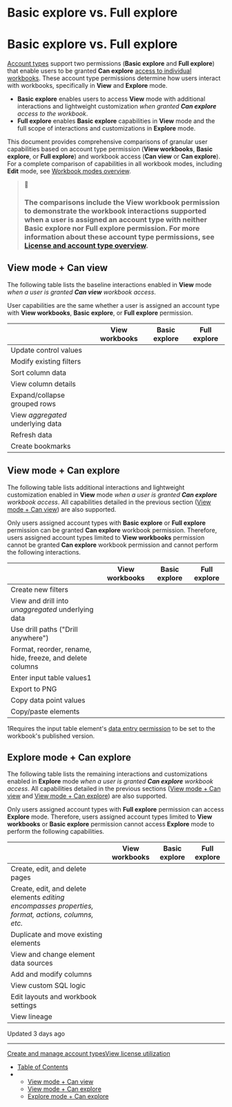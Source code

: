# Basic explore vs. Full explore

# Basic explore vs. Full explore

[Account types](/docs/user-account-types) support two permissions (**Basic explore** and **Full explore**) that enable users to be granted **Can explore** [access to individual workbooks](/docs/folder-and-document-permissions). These account type permissions determine how users interact with workbooks, specifically in **View** and **Explore** mode.

* **Basic explore** enables users to access **View** mode with additional interactions and lightweight customization *when granted **Can explore** access to the workbook*.
* **Full explore** enables **Basic explore** capabilities in **View** mode and the full scope of interactions and customizations in **Explore** mode.

This document provides comprehensive comparisons of granular user capabilities based on account type permission (**View workbooks**, **Basic explore**, or **Full explore**) and workbook access (**Can view** or **Can explore**). For a complete comparison of capabilities in all workbook modes, including **Edit** mode, see [Workbook modes overview](/docs/workbook-modes-overview).

> 📘
>
> ### The comparisons include the **View workbook** permission to demonstrate the workbook interactions supported when a user is assigned an account type with neither **Basic explore** nor **Full explore** permission. For more information about these account type permissions, see [License and account type overview](/docs/license-and-account-type-overview).

## **View** mode + **Can view**

The following table lists the baseline interactions enabled in **View** mode *when a user is granted **Can view** workbook access*.

User capabilities are the same whether a user is assigned an account type with **View workbooks**, **Basic explore**, or **Full explore** permission.

|  | View workbooks | Basic explore | Full explore |
| --- | --- | --- | --- |
| Update control values |  |  |  |
| Modify existing filters |  |  |  |
| Sort column data |  |  |  |
| View column details |  |  |  |
| Expand/collapse grouped rows |  |  |  |
| View *aggregated* underlying data |  |  |  |
| Refresh data |  |  |  |
| Create bookmarks |  |  |  |

## **View** mode + **Can explore**

The following table lists additional interactions and lightweight customization enabled in **View** mode *when a user is granted **Can explore** workbook access*. All capabilities detailed in the previous section ([View mode + Can view](#view-mode--can-view)) are also supported.

Only users assigned account types with **Basic explore** or **Full explore** permission can be granted **Can explore** workbook permission. Therefore, users assigned account types limited to **View workbooks** permission cannot be granted **Can explore** workbook permission and cannot perform the following interactions.

|  | View workbooks | Basic explore | Full explore |
| --- | --- | --- | --- |
| Create new filters |  |  |  |
| View and drill into *unaggregated* underlying data |  |  |  |
| Use drill paths ("Drill anywhere") |  |  |  |
| Format, reorder, rename, hide, freeze, and delete columns |  |  |  |
| Enter input table values1 |  |  |  |
| Export to PNG |  |  |  |
| Copy data point values |  |  |  |
| Copy/paste elements |  |  |  |

1Requires the input table element's [data entry permission](/docs/create-and-manage-input-tables#set-data-entry-permission) to be set to the workbook's published version.

## **Explore** mode + **Can explore**

The following table lists the remaining interactions and customizations enabled in **Explore** mode *when a user is granted **Can explore** workbook access*. All capabilities detailed in the previous sections ([View mode + Can view](#view-mode--can-view) and [View mode + Can explore](#view-mode--can-explore)) are also supported.

Only users assigned account types with **Full explore** permission can access **Explore** mode. Therefore, users assigned account types limited to **View workbooks** or **Basic explore** permission cannot access **Explore** mode to perform the following capabilities.

|  | View workbooks | Basic explore | Full explore |
| --- | --- | --- | --- |
| Create, edit, and delete pages |  |  |  |
| Create, edit, and delete elements  *editing encompasses properties, format, actions, columns, etc.* |  |  |  |
| Duplicate and move existing elements |  |  |  |
| View and change element data sources |  |  |  |
| Add and modify columns |  |  |  |
| View custom SQL logic |  |  |  |
| Edit layouts and workbook settings |  |  |  |
| View lineage |  |  |  |

Updated 3 days ago

---

[Create and manage account types](/docs/create-and-manage-account-types)[View license utilization](/docs/view-license-utilization)

* [Table of Contents](#)
* + [View mode + Can view](#view-mode--can-view)
  + [View mode + Can explore](#view-mode--can-explore)
  + [Explore mode + Can explore](#explore-mode--can-explore)